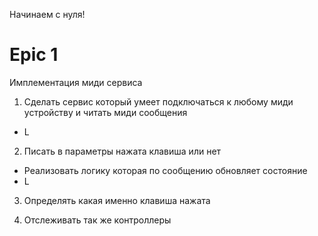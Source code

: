 Начинаем с нуля!

# Epic 1
Имплементация миди сервиса


1. Сделать сервис который умеет подключаться к любому миди устройству и читать миди сообщения
  * L
2. Писать в параметры нажата клавиша или нет
  * Реализовать логику которая по сообщению обновляет состояние
  * L
3. Определять какая именно клавиша нажата

4. Отслеживать так же контроллеры



